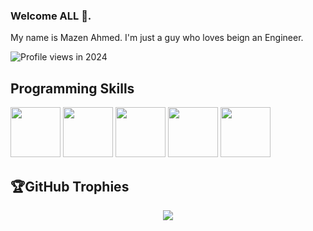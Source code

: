 ### Welcome ALL 👋.
My name is Mazen Ahmed.
I'm just a guy who loves beign an Engineer.


 [//]: # (https://gpvc.arturio.dev/Mazen20021) 
![Profile views in 2024](https://komarev.com/ghpvc/?username=Mazen20021&style=for-the-badge&color=ff0000)
## Programming Skills

[<img src="https://github.com/Mazen20021/Mazen20021/assets/131156076/60e22730-0b14-4ccf-9764-f99a6aab5d44" width="80"  height="80" >](https://www.mysql.com/)
[<img src="https://github.com/Mazen20021/Mazen20021/assets/131156076/a0fe2a5f-1d3a-4c7c-8066-eec926df3867" width="80" height="80" >](https://dotnet.microsoft.com/en-us/apps/maui)
[<img src="https://user-images.githubusercontent.com/55330747/206610521-8590e45c-f137-4d95-9c4b-165b7af793d3.png" width="80" height="80" >](https://flutter.dev/)
[<img src="https://github.com/Mazen20021/Mazen20021/assets/131156076/04218c09-6deb-4e0a-8f44-826e2ba50034" width="80"  height="80" >](https://www.java.com/en//#gh-light-mode-only)
[<img src="https://github.com/Mazen20021/Mazen20021/assets/131156076/1b9b897e-693e-44ab-9713-124ad2cb6f48" width="80"  height="80" >](https://www.python.org//#gh-light-mode-only)

## 🏆GitHub Trophies
<p align="center" style="witdh:100%">
  <img src="https://github-profile-trophy.vercel.app/?username=Mazen20021&theme=dracula&no-frame=true&no-bg=false&margin-w=5&row=1" />
</p>
 
